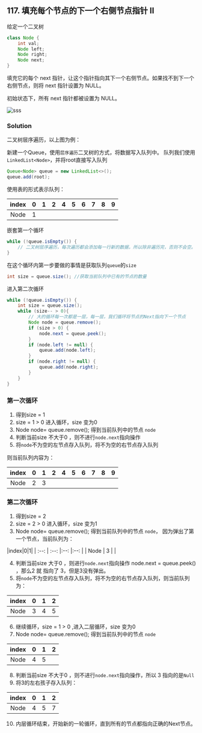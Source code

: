 ## 117. 填充每个节点的下一个右侧节点指针 II

给定一个二叉树

```java
class Node {
    int val;
    Node left;
    Node right;
    Node next;
}
```
填充它的每个 next 指针，让这个指针指向其下一个右侧节点。如果找不到下一个右侧节点，则将 next 指针设置为 NULL。

初始状态下，所有 next 指针都被设置为 NULL。

![sss](https://assets.leetcode-cn.com/aliyun-lc-upload/uploads/2019/02/15/117_sample.png)


### Solution

二叉树层序遍历，以上图为例：

新建一个Queue，使用`层序遍历`二叉树的方式，将数据写入队列中。
队列我们使用`LinkedList<Node>`，并将root直接写入队列

```java
Queue<Node> queue = new LinkedList<>();
queue.add(root);
```

使用表的形式表示队列：

|index|0|1|2|4|5|6|7|8|9|
| :--: | :--: |:--: |:--: |:--: |:--: |:--: |:--: |:--: |:--: |
| Node | 1 |    |    |    |    |    |    |    ||

嵌套第一个循环

```java
while (!queue.isEmpty()) {
    // 二叉树层序遍历，每次遍历都会添加每一行新的数据，所以除非遍历完，否则不会空。
}
```

在这个循环内第一步要做的事情是获取队列`queue`的`size`

```java
int size = queue.size(); //获取当前队列中已有的节点的数量
```

进入第二次循环

```java
while (!queue.isEmpty()) {
    int size = queue.size();
    while (size-- > 0){
        // 大的循环每一次都是一层，每一层，我们循环将节点的Next指向下一个节点
        Node node = queue.remove();
        if (size > 0) {
            node.next = queue.peek();
        }
        if (node.left != null) {
            queue.add(node.left);
        }
        if (node.right != null) {
            queue.add(node.right);
        }
    }
}
```

### 第一次循环

1. 得到size = 1
2. size = 1 > 0  进入循环，size 变为0
3.  Node node= queue.remove(); 得到当前队列中的节点 `node`
4. 判断当前size 不大于0 ，则不进行`node.next`指向操作
5. 将`node`不为空的左节点存入队列，将不为空的右节点存入队列

则当前队列内容为：

|index|0|1|2|4|5|6|7|8|9|
| :--: | :--: |:--: |:--: |:--: |:--: |:--: |:--: |:--: |:--: |
| Node | 2 |  3  |    |    |    |    |    |    ||


### 第二次循环

1. 得到size = 2
2. size = 2 > 0  进入循环，size 变为1
3. Node node= queue.remove(); 得到当前队列中的节点 `node`， 因为弹出了第一个节点，当前队列为：

|index|0|1|
| :--: | :--: |:--: |:--: |
| Node | 3 |    |

4. 判断当前size 大于0 ，则进行`node.next`指向操作  node.next = queue.peek() ，那么2 就 指向了 3，但是3没有弹出。
5. 将`node`不为空的左节点存入队列，将不为空的右节点存入队列，则当前队列为：

|index|0|1|2|
| :--: | :--: |:--: |:--: |
| Node | 3 | 4 |5|

6. 继续循环，size = 1 > 0 ,进入二层循环，size 变为0
7. Node node= queue.remove(); 得到当前队列中的节点 `node`

|index|0|1|2|
| :--: | :--: |:--: |:--: |
| Node | 4 | 5 ||

8. 判断当前size 不大于0 ，则不进行`node.next`指向操作，所以 3 指向的是`Null`
9. 将3的左右孩子存入队列：

|index|0|1|2|
| :--: | :--: |:--: |:--: |
| Node | 4 | 5 |7|

10. 内层循环结束，开始新的一轮循环，直到所有的节点都指向正确的Next节点。